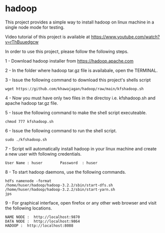 # hadoop

This project provides a simple way to install hadoop on linux machine in a single node mode for testing.

Video tutorial of this project is available at https://www.youtube.com/watch?v=rThBuuedgcw

In order to use this project, please follow the following steps.

1 - Download hadoop installer from https://hadoop.apache.com

2 - In the folder where hadoop tar.gz file is availabale, open the TERMINAL.

3 - Issue the following command to download this project's shells script

    wget https://github.com/khawajagan/hadoop/raw/main/kfshadoop.sh
    
4 - Now you must have only two files in the directoy i.e. kfshadoop.sh and apache hadoop tar.gz file.

5 - Issue the following command to make the shell script executeable.

    chmod 777 kfshadoop.sh
    
6 - Issue the following command to run the shell script.

    sudo ./kfshadoop.sh
    
7 - Script will automatically install hadoop in your linux machine and create a new user with following credentials.

    User Name : huser        Password  : huser

8 - To start hadoop daemons, use the following commands.

    hdfs namenode -format
    /home/huser/hadoop/hadoop-3.2.2/sbin/start-dfs.sh
    /home/huser/hadoop/hadoop-3.2.2/sbin/start-yarn.sh
    jps

9 - For graphical interface, open firefox or any other web browser and visit the following locations.

    NAME NODE :  http://localhost:9870
    DATA NODE :  http://localhost:9864
    HADOOP :  http://localhost:8088
